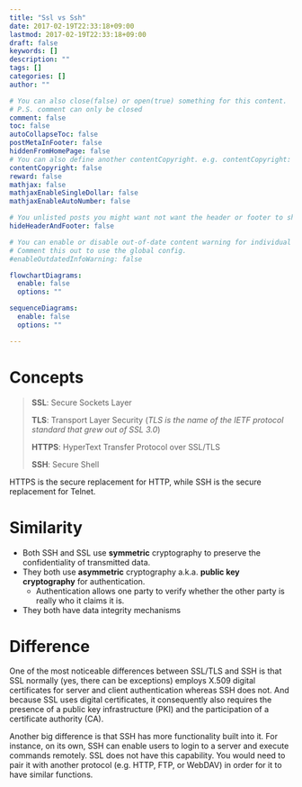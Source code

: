 ```yaml
---
title: "Ssl vs Ssh"
date: 2017-02-19T22:33:18+09:00
lastmod: 2017-02-19T22:33:18+09:00
draft: false
keywords: []
description: ""
tags: []
categories: []
author: ""

# You can also close(false) or open(true) something for this content.
# P.S. comment can only be closed
comment: false
toc: false
autoCollapseToc: false
postMetaInFooter: false
hiddenFromHomePage: false
# You can also define another contentCopyright. e.g. contentCopyright: "This is another copyright."
contentCopyright: false
reward: false
mathjax: false
mathjaxEnableSingleDollar: false
mathjaxEnableAutoNumber: false

# You unlisted posts you might want not want the header or footer to show
hideHeaderAndFooter: false

# You can enable or disable out-of-date content warning for individual post.
# Comment this out to use the global config.
#enableOutdatedInfoWarning: false

flowchartDiagrams:
  enable: false
  options: ""

sequenceDiagrams: 
  enable: false
  options: ""

---
```


<!-- toc -->

# Concepts

>**SSL**: Secure Sockets Layer
>
>**TLS**: Transport Layer Security (*TLS is the name of the IETF protocol standard that grew out of SSL 3.0*)
>
> **HTTPS**: HyperText Transfer Protocol over SSL/TLS
> 
> **SSH**: Secure Shell

HTTPS is the secure replacement for HTTP, while SSH is the secure replacement for Telnet.

# Similarity

* Both SSH and SSL use **symmetric** cryptography to preserve the confidentiality of transmitted data.
* They both use **asymmetric** cryptography a.k.a. **public key cryptography** for authentication.
    * Authentication allows one party to verify whether the other party is really who it claims it is.
* They both have data integrity mechanisms



# Difference

One of the most noticeable differences between SSL/TLS and SSH is that SSL normally (yes, there can be exceptions) employs X.509 digital certificates for server and client authentication whereas SSH does not. And because SSL uses digital certificates, it consequently also requires the presence of a public key infrastructure (PKI) and the participation of a certificate authority (CA).

Another big difference is that SSH has more functionality built into it. For instance, on its own, SSH can enable users to login to a server and execute commands remotely. SSL does not have this capability. You would need to pair it with another protocol (e.g. HTTP, FTP, or WebDAV) in order for it to have similar functions.
